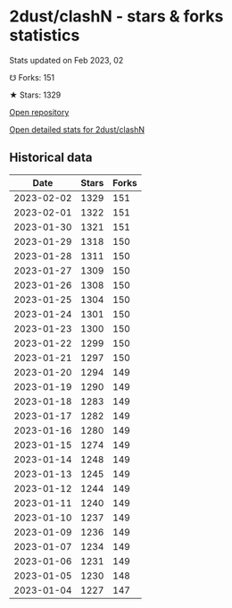 # 2dust/clashN - stars & forks statistics

Stats updated on Feb 2023, 02

☋ Forks: 151

★ Stars: 1329

[Open repository](https://github.com/2dust/clashN)

[Open detailed stats for 2dust/clashN](https://reviewgithub.com/rep/2dust/clashN)

## Historical data
| Date | Stars | Forks |
|------|-------|-------|
| 2023-02-02 | 1329 | 151 | 
| 2023-02-01 | 1322 | 151 | 
| 2023-01-30 | 1321 | 151 | 
| 2023-01-29 | 1318 | 150 | 
| 2023-01-28 | 1311 | 150 | 
| 2023-01-27 | 1309 | 150 | 
| 2023-01-26 | 1308 | 150 | 
| 2023-01-25 | 1304 | 150 | 
| 2023-01-24 | 1301 | 150 | 
| 2023-01-23 | 1300 | 150 | 
| 2023-01-22 | 1299 | 150 | 
| 2023-01-21 | 1297 | 150 | 
| 2023-01-20 | 1294 | 149 | 
| 2023-01-19 | 1290 | 149 | 
| 2023-01-18 | 1283 | 149 | 
| 2023-01-17 | 1282 | 149 | 
| 2023-01-16 | 1280 | 149 | 
| 2023-01-15 | 1274 | 149 | 
| 2023-01-14 | 1248 | 149 | 
| 2023-01-13 | 1245 | 149 | 
| 2023-01-12 | 1244 | 149 | 
| 2023-01-11 | 1240 | 149 | 
| 2023-01-10 | 1237 | 149 | 
| 2023-01-09 | 1236 | 149 | 
| 2023-01-07 | 1234 | 149 | 
| 2023-01-06 | 1231 | 149 | 
| 2023-01-05 | 1230 | 148 | 
| 2023-01-04 | 1227 | 147 | 

